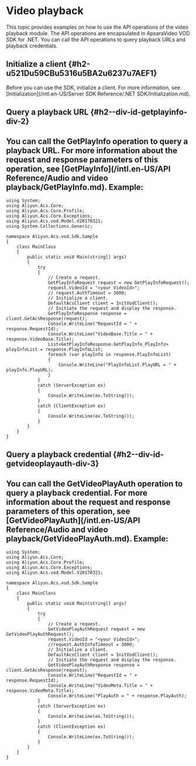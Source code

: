 Video playback 
===================================

This topic provides examples on how to use the API operations of the video playback module. The API operations are encapsulated in ApsaraVideo VOD SDK for .NET. You can call the API operations to query playback URLs and playback credentials.

Initialize a client {#h2-u521Du59CBu5316u5BA2u6237u7AEF1}
---------------------------------------------------------

Before you can use the SDK, initialize a client. For more information, see [Initialization](/intl.en-US/Server SDK Reference/.NET SDK/Initialization.md).

Query a playback URL {#h2--div-id-getplayinfo-div-2}
----------------------------------------------------

You can call the GetPlayInfo operation to query a playback URL.
For more information about the request and response parameters of this operation, see [GetPlayInfo](/intl.en-US/API Reference/Audio and video playback/GetPlayInfo.md). Example: 
--------------------------------------------------------------------------------------------------------------------------------------------------------------------------------------------------------------------------------------------------------------------------------------------------

    using System;
    using Aliyun.Acs.Core;
    using Aliyun.Acs.Core.Profile;
    using Aliyun.Acs.Core.Exceptions;
    using Aliyun.Acs.vod.Model.V20170321;
    using System.Collections.Generic;
    
    namespace Aliyun.Acs.vod.Sdk.Sample
    {
        class MainClass
        {
            public static void Main(string[] args)
            {
                try
                {
                    // Create a request.
                    GetPlayInfoRequest request = new GetPlayInfoRequest();
                    request.VideoId = "<your VideoId>";
                    // request.AuthTimeout = 3600;
                    // Initialize a client.
                    DefaultAcsClient client = InitVodClient();
                    // Initiate the request and display the response.
                    GetPlayInfoResponse response = client.GetAcsResponse(request);
                    Console.WriteLine("RequestId = " + response.RequestId);
                    Console.WriteLine("VideoBase.Title = " + response.VideoBase.Title);
                    List<GetPlayInfoResponse.GetPlayInfo_PlayInfo> playInfoList = response.PlayInfoList;
                    foreach (var playInfo in response.PlayInfoList)
                    {
                        Console.WriteLine("PlayInfoList.PlayURL = " + playInfo.PlayURL);
                    }
                }
                catch (ServerException ex)
                {
                    Console.WriteLine(ex.ToString());
                }
                catch (ClientException ex)
                {
                    Console.WriteLine(ex.ToString());
                }
            }
        }
    }



Query a playback credential {#h2--div-id-getvideoplayauth-div-3}
----------------------------------------------------------------

You can call the GetVideoPlayAuth operation to query a playback credential.
For more information about the request and response parameters of this operation, see [GetVideoPlayAuth](/intl.en-US/API Reference/Audio and video playback/GetVideoPlayAuth.md). Example: 
------------------------------------------------------------------------------------------------------------------------------------------------------------------------------------------------------------------------------------------------------------------------------------------------------------------------

    using System;
    using Aliyun.Acs.Core;
    using Aliyun.Acs.Core.Profile;
    using Aliyun.Acs.Core.Exceptions;
    using Aliyun.Acs.vod.Model.V20170321;
    
    namespace Aliyun.Acs.vod.Sdk.Sample
    {
        class MainClass
        {
            public static void Main(string[] args)
            {
                try
                {
                    // Create a request.
                    GetVideoPlayAuthRequest request = new GetVideoPlayAuthRequest();
                    request.VideoId = "<your VideoId>";
                    //request.AuthInfoTimeout = 3000;
                    // Initialize a client.
                    DefaultAcsClient client = InitVodClient();
                    // Initiate the request and display the response.
                    GetVideoPlayAuthResponse response = client.GetAcsResponse(request);
                    Console.WriteLine("RequestId = " + response.RequestId);
                    Console.WriteLine("VideoMeta.Title = " + response.VideoMeta.Title);
                    Console.WriteLine("PlayAuth = " + response.PlayAuth);
                }
                catch (ServerException ex)
                {
                    Console.WriteLine(ex.ToString());
                }
                catch (ClientException ex)
                {
                    Console.WriteLine(ex.ToString());
                }
            }
        }
    }


